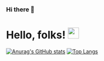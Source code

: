 ### Hi there 👋
# Hello, folks! <img src="https://raw.githubusercontent.com/MartinHeinz/MartinHeinz/master/wave.gif" width="30px">
<!--
**hanke-janson/hanke-janson** is a ✨ _special_ ✨ repository because its `README.md` (this file) appears on your GitHub profile.

Here are some ideas to get you started:

- 🔭 I’m currently working on ...
- 🌱 I’m currently learning ...
- 👯 I’m looking to collaborate on ...
- 🤔 I’m looking for help with ...
- 💬 Ask me about ...
- 📫 How to reach me: ...
- 😄 Pronouns: ...
- ⚡ Fun fact: ...
-->

[![Anurag's GitHub stats](https://github-readme-stats.vercel.app/api?username=hanke-janson&count_private=true&show_icons=true&bg_color=DEG,#5EFCE8，#736EFE)](https://github.com/anuraghazra/github-readme-stats)
[![Top Langs](https://github-readme-stats.vercel.app/api/top-langs/?username=hanke-janson&layout=compact)](https://github.com/anuraghazra/github-readme-stats)
